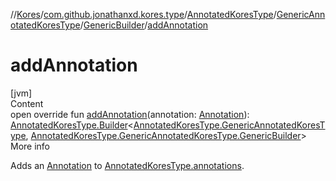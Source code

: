 //[Kores](../../../../index.md)/[com.github.jonathanxd.kores.type](../../../index.md)/[AnnotatedKoresType](../../index.md)/[GenericAnnotatedKoresType](../index.md)/[GenericBuilder](index.md)/[addAnnotation](add-annotation.md)



# addAnnotation  
[jvm]  
Content  
open override fun [addAnnotation](add-annotation.md)(annotation: [Annotation](../../../../com.github.jonathanxd.kores.base/-annotation/index.md)): [AnnotatedKoresType.Builder](../../-builder/index.md)<[AnnotatedKoresType.GenericAnnotatedKoresType](../index.md), [AnnotatedKoresType.GenericAnnotatedKoresType.GenericBuilder](index.md)>  
More info  


Adds an [Annotation](../../../../com.github.jonathanxd.kores.base/-annotation/index.md) to [AnnotatedKoresType.annotations](../../annotations.md).

  



